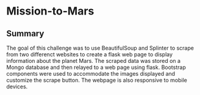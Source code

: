 # Mission-to-Mars

## Summary
The goal of this challenge was to use BeautifulSoup and Splinter to scrape from two differenct websites to create a flask web page to display information about the planet Mars. The scraped data was stored on a Mongo database and then relayed to a web page using flask. Bootstrap components were used to accommodate the images displayed and customize the scrape button. The webpage is also responsive to mobile devices.  

